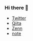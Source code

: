 ### Hi there 👋

<!--
**captain-blue210/captain-blue210** is a ✨ _special_ ✨ repository because its `README.md` (this file) appears on your GitHub profile.

Here are some ideas to get you started:

- 🔭 I’m currently working on ...
- 🌱 I’m currently learning ...
- 👯 I’m looking to collaborate on ...
- 🤔 I’m looking for help with ...
- 💬 Ask me about ...
- 📫 How to reach me: ...
- 😄 Pronouns: ...
- ⚡ Fun fact: ...
-->

- [Twitter](https://twitter.com/captain_blue210)
- [Qiita](https://qiita.com/Captain_Blue)
- [Zenn](https://zenn.dev/captain_blue)
- [note](https://note.com/captain_blue)
